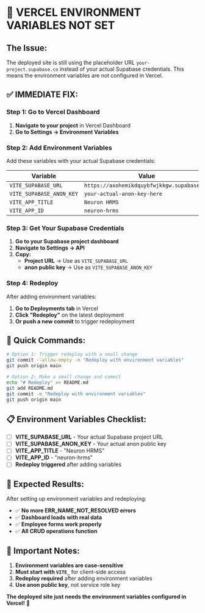 # 🚨 **VERCEL ENVIRONMENT VARIABLES NOT SET**

## **The Issue:**
The deployed site is still using the placeholder URL `your-project.supabase.co` instead of your actual Supabase credentials. This means the environment variables are not configured in Vercel.

## **✅ IMMEDIATE FIX:**

### **Step 1: Go to Vercel Dashboard**
1. **Navigate to your project** in Vercel Dashboard
2. **Go to Settings → Environment Variables**

### **Step 2: Add Environment Variables**
Add these variables with your actual Supabase credentials:

| Variable | Value |
|----------|-------|
| `VITE_SUPABASE_URL` | `https://axohemikdquybfwjkkgw.supabase.co` |
| `VITE_SUPABASE_ANON_KEY` | `your-actual-anon-key-here` |
| `VITE_APP_TITLE` | `Neuron HRMS` |
| `VITE_APP_ID` | `neuron-hrms` |

### **Step 3: Get Your Supabase Credentials**
1. **Go to your Supabase project dashboard**
2. **Navigate to Settings → API**
3. **Copy:**
   - **Project URL** → Use as `VITE_SUPABASE_URL`
   - **anon public key** → Use as `VITE_SUPABASE_ANON_KEY`

### **Step 4: Redeploy**
After adding environment variables:
1. **Go to Deployments tab** in Vercel
2. **Click "Redeploy"** on the latest deployment
3. **Or push a new commit** to trigger redeployment

## **🔧 Quick Commands:**

```bash
# Option 1: Trigger redeploy with a small change
git commit --allow-empty -m "Redeploy with environment variables"
git push origin main

# Option 2: Make a small change and commit
echo "# Redeploy" >> README.md
git add README.md
git commit -m "Redeploy with environment variables"
git push origin main
```

## **📋 Environment Variables Checklist:**

- [ ] **VITE_SUPABASE_URL** - Your actual Supabase project URL
- [ ] **VITE_SUPABASE_ANON_KEY** - Your actual anon public key
- [ ] **VITE_APP_TITLE** - "Neuron HRMS"
- [ ] **VITE_APP_ID** - "neuron-hrms"
- [ ] **Redeploy triggered** after adding variables

## **🎯 Expected Results:**

After setting up environment variables and redeploying:
- ✅ **No more ERR_NAME_NOT_RESOLVED errors**
- ✅ **Dashboard loads with real data**
- ✅ **Employee forms work properly**
- ✅ **All CRUD operations function**

## **🚨 Important Notes:**

1. **Environment variables are case-sensitive**
2. **Must start with `VITE_`** for client-side access
3. **Redeploy required** after adding environment variables
4. **Use anon public key**, not service role key

**The deployed site just needs the environment variables configured in Vercel!** 🚀

